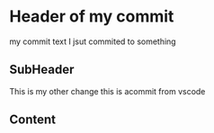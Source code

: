 # Header of my commit
my commit text
I jsut commited to something

## SubHeader
This is my other change
this is acommit from vscode
## Content
